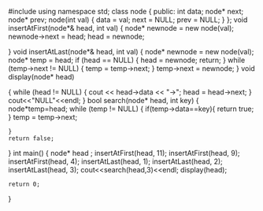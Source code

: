 #include<iostream>
using namespace std;
class node
{
public:
	int data;
	node* next;
	node* prev;
	node(int val)
	{
		data = val;
		next = NULL;
		prev = NULL;
	}
};
void insertAtFirst(node*& head, int val)
{
	node* newnode = new node(val);
	newnode->next = head;
	head = newnode;

}
void insertAtLast(node*& head, int val)
{
	node* newnode = new node(val);
	node* temp = head;
	if (head == NULL)
	{
		head = newnode;
		return;
	}
	while (temp->next != NULL)
	{
		temp = temp->next;
	}
	temp->next = newnode;
}
void display(node* head)

{
	while (head != NULL)
	{
		cout << head->data << "->";
		head = head->next;
	}
cout<<"NULL"<<endl;
}
bool search(node* head, int key)
{
    node*temp=head;
	while (temp != NULL)
	{
	    if(temp->data==key){
	        return true;
	    }
		temp = temp->next;
	   	
	}
	return false; 

}
int main()
{
	node* head ;
	insertAtFirst(head, 11);
	insertAtFirst(head, 9);
	insertAtFirst(head, 4);
	insertAtLast(head, 1);
	insertAtLast(head, 2);
	insertAtLast(head, 3);
	cout<<search(head,3)<<endl;
	display(head);

	return 0;
}
